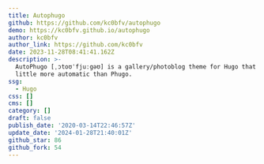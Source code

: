 ```yaml
---
title: Autophugo
github: https://github.com/kc0bfv/autophugo
demo: https://kc0bfv.github.io/autophugo
author: kc0bfv
author_link: https://github.com/kc0bfv
date: 2023-11-28T08:41:41.162Z
description: >-
  AutoPhugo [ˌɔtoʊˈfjuːgəʊ] is a gallery/photoblog theme for Hugo that's a
  little more automatic than Phugo.
ssg:
  - Hugo
css: []
cms: []
category: []
draft: false
publish_date: '2020-03-14T22:46:57Z'
update_date: '2024-01-28T21:40:01Z'
github_star: 86
github_fork: 54
---
```

